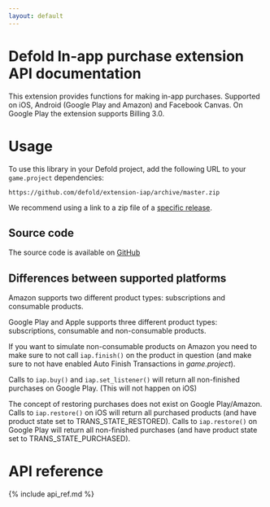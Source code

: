```yaml
---
layout: default
---
```


# Defold In-app purchase extension API documentation

This extension provides functions for making in-app purchases. Supported on iOS, Android (Google Play and Amazon) and Facebook Canvas. On Google Play the extension supports Billing 3.0.

# Usage
To use this library in your Defold project, add the following URL to your <code class="inline-code-block">game.project</code> dependencies:

    https://github.com/defold/extension-iap/archive/master.zip

We recommend using a link to a zip file of a [specific release](https://github.com/defold/extension-iap/releases).

## Source code

The source code is available on [GitHub](https://github.com/defold/extension-iap)

## Differences between supported platforms

Amazon supports two different product types: subscriptions and consumable products.

Google Play and Apple supports three different product types: subscriptions, consumable and non-consumable products.

If you want to simulate non-consumable products on Amazon you need to make sure to not call `iap.finish()` on the product in question (and make sure to not have enabled Auto Finish Transactions in *game.project*).

Calls to `iap.buy()` and `iap.set_listener()` will return all non-finished purchases on Google Play. (This will not happen on iOS)

The concept of restoring purchases does not exist on Google Play/Amazon. Calls to `iap.restore()` on iOS will return all purchased products (and have product state set to TRANS_STATE_RESTORED). Calls to `iap.restore()` on Google Play will return all non-finished purchases (and have product state set to TRANS_STATE_PURCHASED).

###

# API reference

{% include api_ref.md %}
